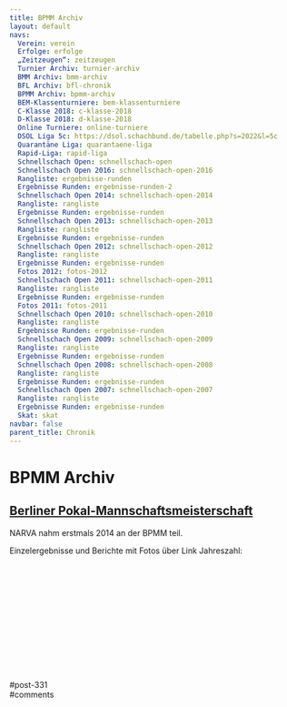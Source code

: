 ```yaml
---
title: BPMM Archiv 
layout: default
navs:
  Verein: verein
  Erfolge: erfolge
  „Zeitzeugen“: zeitzeugen
  Turnier Archiv: turnier-archiv
  BMM Archiv: bmm-archiv
  BFL Archiv: bfl-chronik
  BPMM Archiv: bpmm-archiv
  BEM-Klassenturniere: bem-klassenturniere
  C-Klasse 2018: c-klasse-2018
  D-Klasse 2018: d-klasse-2018
  Online Turniere: online-turniere
  DSOL Liga 5c: https://dsol.schachbund.de/tabelle.php?s=2022&l=5c
  Quarantäne Liga: quarantaene-liga
  Rapid-Liga: rapid-liga
  Schnellschach Open: schnellschach-open
  Schnellschach Open 2016: schnellschach-open-2016
  Rangliste: ergebnisse-runden
  Ergebnisse Runden: ergebnisse-runden-2
  Schnellschach Open 2014: schnellschach-open-2014
  Rangliste: rangliste
  Ergebnisse Runden: ergebnisse-runden
  Schnellschach Open 2013: schnellschach-open-2013
  Rangliste: rangliste
  Ergebnisse Runden: ergebnisse-runden
  Schnellschach Open 2012: schnellschach-open-2012
  Rangliste: rangliste
  Ergebnisse Runden: ergebnisse-runden
  Fotos 2012: fotos-2012
  Schnellschach Open 2011: schnellschach-open-2011
  Rangliste: rangliste
  Ergebnisse Runden: ergebnisse-runden
  Fotos 2011: fotos-2011
  Schnellschach Open 2010: schnellschach-open-2010
  Rangliste: rangliste
  Ergebnisse Runden: ergebnisse-runden
  Schnellschach Open 2009: schnellschach-open-2009
  Rangliste: rangliste
  Ergebnisse Runden: ergebnisse-runden
  Schnellschach Open 2008: schnellschach-open-2008
  Rangliste: rangliste
  Ergebnisse Runden: ergebnisse-runden
  Schnellschach Open 2007: schnellschach-open-2007
  Rangliste: rangliste
  Ergebnisse Runden: ergebnisse-runden
  Skat: skat
navbar: false
parent_title: Chronik
---
```

<div class="post-331 page type-page status-publish hentry" id="post-331">
<h1 class="entry-title">BPMM Archiv</h1>
<div class="entry-content">
<h2><span style="text-decoration: underline;"><strong>Berliner Pokal-Mannschaftsmeisterschaft</strong></span></h2>
<p>NARVA nahm erstmals 2014 an der BPMM teil.</p>
<p>Einzelergebnisse und Berichte mit Fotos über Link Jahreszahl:</p>
<div class="supsystic-table-loader spinner" style="background-color:#000000"></div><div class="supsystic-tables-wrap" id="supsystic-table-15_54073" style=" visibility: hidden; "><table class="supsystic-table compact nowrap border lightboxImg cell-border" data-auto-index="off" data-currency-format="$1,000.00" data-date-format="DD.MM.YYYY" data-features='["after_table_loaded_script","auto_width"]' data-from-history="0" data-head="on" data-head-rows-count="1" data-id="15" data-lang="German" data-lightbox-img="" data-merged="[]" data-override='{"emptyTable":"","info":"","infoEmpty":"","infoFiltered":"","lengthMenu":"","search":"","zeroRecords":"","file":"German"}' data-pagination-length="50,100,All" data-percent-format="10.00%" data-responsive-mode="0" data-search-value="" data-searching-settings='{"minChars":"0"}' data-time-format="HH:mm" data-title="BPMM Archiv" data-view-id="15_54073" id="supsystic-table-15"><thead><tr><th class="color-000000 htCenter bg-00bbff htCenter" data-cell-id="A1" data-cell-type="text" data-db-index="1" data-order="Jahr" data-original-value="Jahr" data-x="0" data-y="1">Jahr </th><th class="bold color-000000 htCenter bg-00bbff" data-cell-id="B1" data-cell-type="text" data-db-index="1" data-order="Hauptrunde" data-original-value="Hauptrunde" data-x="1" data-y="1">Hauptrunde </th><th class="bold color-000000 htCenter bg-00bbff" data-cell-id="C1" data-cell-type="text" data-db-index="1" data-order="Achtelfinale" data-original-value="Achtelfinale" data-x="2" data-y="1">Achtelfinale </th><th class="bold color-000000 htCenter bg-00bbff" data-cell-id="D1" data-cell-type="text" data-db-index="1" data-order="Viertelfinale" data-original-value="Viertelfinale" data-x="3" data-y="1">Viertelfinale </th></tr></thead><tbody><tr><td class="htCenter bold" data-cell-format-type="number" data-cell-id="A2" data-cell-type="text" data-db-index="2" data-order='&lt;a href="http://www.narva-schach.de/wordpress/mannschaften/bpmm/" target="_self"&gt;2018&lt;/a&gt;' data-original-value='&lt;a href="http://www.narva-schach.de/wordpress/mannschaften/bpmm/" target="_self"&gt;2018&lt;/a&gt;' data-x="0" data-y="2"><a href="http://www.narva-schach.de/wordpress/mannschaften/bpmm/" target="_self">2018</a></td><td class="htCenter" data-cell-id="B2" data-cell-type="text" data-db-index="2" data-order="1½ : 2½" data-original-value="1½ : 2½" data-x="1" data-y="2">1½ : 2½ </td><td class="htCenter" data-cell-id="C2" data-cell-type="text" data-db-index="2" data-order="1½ : 2½" data-original-value="1½ : 2½" data-x="2" data-y="2">1½ : 2½ </td><td class="htCenter" data-cell-id="D2" data-cell-type="text" data-db-index="2" data-order="" data-original-value="" data-x="3" data-y="2"></td></tr><tr><td class="htCenter" data-cell-format-type="number" data-cell-id="A3" data-cell-type="text" data-db-index="3" data-order="2017" data-original-value="2017" data-x="0" data-y="3">2017 </td><td class="htCenter" data-cell-id="B3" data-cell-type="text" data-db-index="3" data-order="keine Teilnahme" data-original-value="keine Teilnahme" data-x="1" data-y="3">keine Teilnahme </td><td class="htCenter" data-cell-id="C3" data-cell-type="text" data-db-index="3" data-order="" data-original-value="" data-x="2" data-y="3"></td><td class="htCenter" data-cell-id="D3" data-cell-type="text" data-db-index="3" data-order="" data-original-value="" data-x="3" data-y="3"></td></tr><tr><td class="htCenter bold" data-cell-id="A4" data-cell-type="text" data-db-index="4" data-order='&lt;a href="http://www.narva-schach.de/wordpress/chronik/bpmm-archiv/bpmm-2016/" target="_self"&gt;2016&lt;/a&gt;' data-original-value='&lt;a href="http://www.narva-schach.de/wordpress/chronik/bpmm-archiv/bpmm-2016/" target="_self"&gt;2016&lt;/a&gt;' data-x="0" data-y="4"><a href="http://www.narva-schach.de/wordpress/chronik/bpmm-archiv/bpmm-2016/" target="_self">2016</a></td><td class="htCenter" data-cell-id="B4" data-cell-type="text" data-db-index="4" data-order="0 : 4" data-original-value="0 : 4" data-x="1" data-y="4">0 : 4 </td><td class="htCenter" data-cell-id="C4" data-cell-type="text" data-db-index="4" data-order="" data-original-value="" data-x="2" data-y="4"></td><td class="htCenter" data-cell-id="D4" data-cell-type="text" data-db-index="4" data-order="" data-original-value="" data-x="3" data-y="4"></td></tr><tr><td class="htCenter bold" data-cell-id="A5" data-cell-type="text" data-db-index="5" data-order='&lt;a href="http://www.narva-schach.de/wordpress/chronik/bpmm-archiv/bpmm-2015/" target="_self"&gt;2015&lt;/a&gt;' data-original-value='&lt;a href="http://www.narva-schach.de/wordpress/chronik/bpmm-archiv/bpmm-2015/" target="_self"&gt;2015&lt;/a&gt;' data-x="0" data-y="5"><a href="http://www.narva-schach.de/wordpress/chronik/bpmm-archiv/bpmm-2015/" target="_self">2015</a></td><td class="htCenter" data-cell-id="B5" data-cell-type="text" data-db-index="5" data-order="1½ : 2½" data-original-value="1½ : 2½" data-x="1" data-y="5">1½ : 2½ </td><td class="htCenter" data-cell-id="C5" data-cell-type="text" data-db-index="5" data-order="" data-original-value="" data-x="2" data-y="5"></td><td class="htCenter" data-cell-id="D5" data-cell-type="text" data-db-index="5" data-order="" data-original-value="" data-x="3" data-y="5"></td></tr><tr><td class="htCenter bold" data-cell-id="A6" data-cell-type="text" data-db-index="6" data-order='&lt;a href="http://www.narva-schach.de/wordpress/chronik/bpmm-archiv/bpmm-2014" target="_self"&gt;2014&lt;/a&gt;' data-original-value='&lt;a href="http://www.narva-schach.de/wordpress/chronik/bpmm-archiv/bpmm-2014" target="_self"&gt;2014&lt;/a&gt;' data-x="0" data-y="6"><a href="http://www.narva-schach.de/wordpress/chronik/bpmm-archiv/bpmm-2014" target="_self">2014</a></td><td class="htCenter" data-cell-id="B6" data-cell-type="text" data-db-index="6" data-order="3 : 1" data-original-value="3 : 1" data-x="1" data-y="6">3 : 1 </td><td class="htCenter" data-cell-id="C6" data-cell-type="text" data-db-index="6" data-order="2½ : 1½" data-original-value="2½ : 1½" data-x="2" data-y="6">2½ : 1½ </td><td class="htCenter" data-cell-id="D6" data-cell-type="text" data-db-index="6" data-order="½ : 3½" data-original-value="½ : 3½" data-x="3" data-y="6">½ : 3½ </td></tr><tr><td class="htCenter" data-cell-id="A7" data-cell-type="text" data-db-index="7" data-order="bis 2013" data-original-value="bis 2013" data-x="0" data-y="7">bis 2013 </td><td class="htCenter" data-cell-id="B7" data-cell-type="text" data-db-index="7" data-order="keine Teilnahme" data-original-value="keine Teilnahme" data-x="1" data-y="7">keine Teilnahme </td><td class="htCenter" data-cell-id="C7" data-cell-type="text" data-db-index="7" data-order="" data-original-value="" data-x="2" data-y="7"></td><td class="htCenter" data-cell-id="D7" data-cell-type="text" data-db-index="7" data-order="" data-original-value="" data-x="3" data-y="7"></td></tr></tbody></table><!-- /#supsystic-table-15.supsystic-table --></div><!-- /.supsystic-tables-wrap --><!-- Tables Generator by Supsystic --><!-- Version:1.10.26 --><!-- http://supsystic.com/ -->
</div><!-- .entry-content -->
</div> #post-331 
<div id="comments">
</div> #comments 
